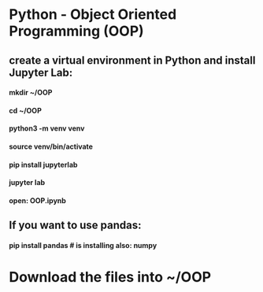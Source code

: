 # Python - Object Oriented Programming (OOP)

## create a virtual environment in Python and install Jupyter Lab: 
#### mkdir ~/OOP
#### cd ~/OOP
#### python3 -m venv venv
#### source venv/bin/activate
#### pip install jupyterlab
#### jupyter lab
#### open: OOP.ipynb

## If you want to use pandas:
#### pip install pandas           # is installing also: numpy

# Download the files into ~/OOP
